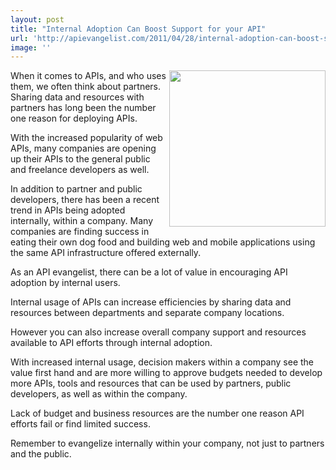 ```yaml
---
layout: post
title: "Internal Adoption Can Boost Support for your API"
url: 'http://apievangelist.com/2011/04/28/internal-adoption-can-boost-support-for-your-api/'
image: ''
---
```


<img src="http://kinlane-productions.s3.amazonaws.com/api-evangelist/internal-business-users.jpg" alt="" width="250" align="right" />When it comes to APIs, and who uses them, we often think about partners. Sharing data and resources with partners has long been the number one reason for deploying APIs.

With the increased popularity of web APIs, many companies are opening up their APIs to the general public and freelance developers as well.

In addition to partner and public developers, there has been a recent trend in APIs being adopted internally, within a company. Many companies are finding success in eating their own dog food and building web and mobile applications using the same API infrastructure offered externally.

As an API evangelist, there can be a lot of value in encouraging API adoption by internal users.

Internal usage of APIs can increase efficiencies by sharing data and resources between departments and separate company locations.

However you can also increase overall company support and resources available to API efforts through internal adoption.

With increased internal usage, decision makers within a company see the value first hand and are more willing to approve budgets needed to develop more APIs, tools and resources that can be used by partners, public developers, as well as within the company.

Lack of budget and business resources are the number one reason API efforts fail or find limited success.

Remember to evangelize internally within your company, not just to partners and the public.